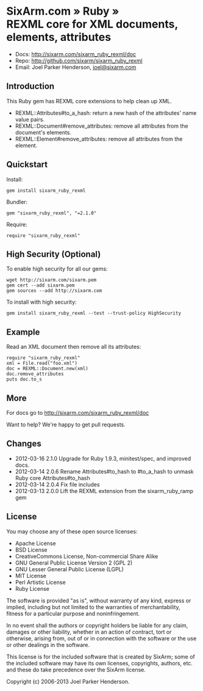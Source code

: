 # SixArm.com » Ruby » <br> REXML core for XML documents, elements, attributes

* Docs: <http://sixarm.com/sixarm_ruby_rexml/doc>  
* Repo: <http://github.com/sixarm/sixarm_ruby_rexml>  
* Email: Joel Parker Henderson, <joel@sixarm.com>


## Introduction

This Ruby gem has REXML core extensions to help clean up XML.

  * REXML::Attributes#to_a_hash: return a new hash of the attributes' name value pairs.
  * REXML::Document#remove_attributes: remove all attributes from the document's elements.
  * REXML::Element#remove_attributes: remove all attributes from the element.


## Quickstart

Install:

    gem install sixarm_ruby_rexml

Bundler:

    gem "sixarm_ruby_rexml", "=2.1.0"

Require:

    require "sixarm_ruby_rexml"


## High Security (Optional)

To enable high security	for all	our gems:

    wget http://sixarm.com/sixarm.pem
    gem cert --add sixarm.pem
    gem sources --add http://sixarm.com

To install with high security:

    gem install sixarm_ruby_rexml --test --trust-policy HighSecurity


## Example

Read an XML document then remove all its attributes:

    require "sixarm_ruby_rexml"
    xml = File.read("foo.xml")
    doc = REXML::Document.new(xml)
    doc.remove_attributes
    puts doc.to_s


## More

For docs go to <http://sixarm.com/sixarm_ruby_rexml/doc>

Want to help? We're happy to get pull requests.


## Changes

* 2012-03-16 2.1.0 Upgrade for Ruby 1.9.3, minitest/spec, and improved docs.
* 2012-03-14 2.0.6 Rename Attributes#to_hash to #to_a_hash to unmask Ruby core Attributes#to_hash 
* 2012-03-14 2.0.4 Fix file includes
* 2012-03-13 2.0.0 Lift the REXML extension from the sixarm_ruby_ramp gem


## License

You may choose any of these open source licenses:

  * Apache License
  * BSD License
  * CreativeCommons License, Non-commercial Share Alike
  * GNU General Public License Version 2 (GPL 2)
  * GNU Lesser General Public License (LGPL)
  * MIT License
  * Perl Artistic License
  * Ruby License

The software is provided "as is", without warranty of any kind, 
express or implied, including but not limited to the warranties of 
merchantability, fitness for a particular purpose and noninfringement. 

In no event shall the authors or copyright holders be liable for any 
claim, damages or other liability, whether in an action of contract, 
tort or otherwise, arising from, out of or in connection with the 
software or the use or other dealings in the software.

This license is for the included software that is created by SixArm;
some of the included software may have its own licenses, copyrights, 
authors, etc. and these do take precedence over the SixArm license.

Copyright (c) 2006-2013 Joel Parker Henderson.


